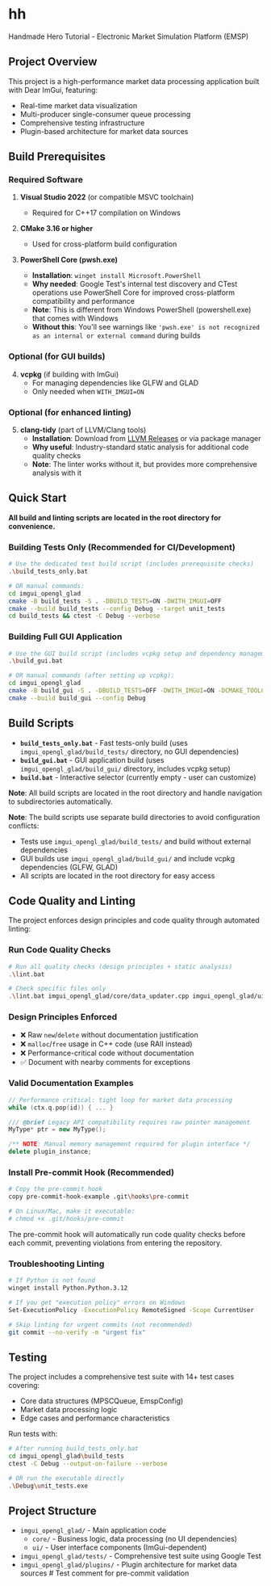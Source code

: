 # hh
Handmade Hero Tutorial - Electronic Market Simulation Platform (EMSP)

## Project Overview
This project is a high-performance market data processing application built with Dear ImGui, featuring:
- Real-time market data visualization
- Multi-producer single-consumer queue processing
- Comprehensive testing infrastructure
- Plugin-based architecture for market data sources

## Build Prerequisites

### Required Software
1. **Visual Studio 2022** (or compatible MSVC toolchain)
   - Required for C++17 compilation on Windows

2. **CMake 3.16 or higher**
   - Used for cross-platform build configuration

3. **PowerShell Core (pwsh.exe)**
   - **Installation**: `winget install Microsoft.PowerShell`
   - **Why needed**: Google Test's internal test discovery and CTest operations use PowerShell Core for improved cross-platform compatibility and performance
   - **Note**: This is different from Windows PowerShell (powershell.exe) that comes with Windows
   - **Without this**: You'll see warnings like `'pwsh.exe' is not recognized as an internal or external command` during builds

### Optional (for GUI builds)
4. **vcpkg** (if building with ImGui)
   - For managing dependencies like GLFW and GLAD
   - Only needed when `WITH_IMGUI=ON`

### Optional (for enhanced linting)
5. **clang-tidy** (part of LLVM/Clang tools)
   - **Installation**: Download from [LLVM Releases](https://releases.llvm.org/) or via package manager
   - **Why useful**: Industry-standard static analysis for additional code quality checks
   - **Note**: The linter works without it, but provides more comprehensive analysis with it

## Quick Start

**All build and linting scripts are located in the root directory for convenience.**

### Building Tests Only (Recommended for CI/Development)
```bash
# Use the dedicated test build script (includes prerequisite checks)
.\build_tests_only.bat

# OR manual commands:
cd imgui_opengl_glad
cmake -B build_tests -S . -DBUILD_TESTS=ON -DWITH_IMGUI=OFF
cmake --build build_tests --config Debug --target unit_tests
cd build_tests && ctest -C Debug --verbose
```

### Building Full GUI Application
```bash
# Use the GUI build script (includes vcpkg setup and dependency management)
.\build_gui.bat

# OR manual commands (after setting up vcpkg):
cd imgui_opengl_glad
cmake -B build_gui -S . -DBUILD_TESTS=OFF -DWITH_IMGUI=ON -DCMAKE_TOOLCHAIN_FILE=c:/dvlp/vcpkg/scripts/buildsystems/vcpkg.cmake
cmake --build build_gui --config Debug
```

## Build Scripts
- **`build_tests_only.bat`** - Fast tests-only build (uses `imgui_opengl_glad/build_tests/` directory, no GUI dependencies)
- **`build_gui.bat`** - GUI application build (uses `imgui_opengl_glad/build_gui/` directory, includes vcpkg setup)
- **`build.bat`** - Interactive selector (currently empty - user can customize)

**Note**: All build scripts are located in the root directory and handle navigation to subdirectories automatically.

**Note**: The build scripts use separate build directories to avoid configuration conflicts:
- Tests use `imgui_opengl_glad/build_tests/` and build without external dependencies
- GUI builds use `imgui_opengl_glad/build_gui/` and include vcpkg dependencies (GLFW, GLAD)
- All scripts are located in the root directory for easy access

## Code Quality and Linting

The project enforces design principles and code quality through automated linting:

### **Run Code Quality Checks**
```bash
# Run all quality checks (design principles + static analysis)
.\lint.bat

# Check specific files only
.\lint.bat imgui_opengl_glad/core/data_updater.cpp imgui_opengl_glad/ui/MarketDataTable.cpp
```

### **Design Principles Enforced**
- ❌ Raw `new`/`delete` without documentation justification
- ❌ `malloc`/`free` usage in C++ code (use RAII instead)
- ❌ Performance-critical code without documentation
- ✅ Document with nearby comments for exceptions

### **Valid Documentation Examples**
```cpp
// Performance critical: tight loop for market data processing
while (ctx.q.pop(id)) { ... }

/// @brief Legacy API compatibility requires raw pointer management
MyType* ptr = new MyType();

/** NOTE: Manual memory management required for plugin interface */
delete plugin_instance;
```

### **Install Pre-commit Hook (Recommended)**
```bash
# Copy the pre-commit hook
copy pre-commit-hook-example .git\hooks\pre-commit

# On Linux/Mac, make it executable:
# chmod +x .git/hooks/pre-commit
```

The pre-commit hook will automatically run code quality checks before each commit, preventing violations from entering the repository.

### **Troubleshooting Linting**
```bash
# If Python is not found
winget install Python.Python.3.12

# If you get "execution policy" errors on Windows
Set-ExecutionPolicy -ExecutionPolicy RemoteSigned -Scope CurrentUser

# Skip linting for urgent commits (not recommended)
git commit --no-verify -m "urgent fix"
```

## Testing
The project includes a comprehensive test suite with 14+ test cases covering:
- Core data structures (MPSCQueue, EmspConfig)
- Market data processing logic
- Edge cases and performance characteristics

Run tests with:
```bash
# After running build_tests_only.bat
cd imgui_opengl_glad\build_tests
ctest -C Debug --output-on-failure --verbose

# OR run the executable directly
.\Debug\unit_tests.exe
```

## Project Structure
- `imgui_opengl_glad/` - Main application code
  - `core/` - Business logic, data processing (no UI dependencies)
  - `ui/` - User interface components (ImGui-dependent)
- `imgui_opengl_glad/tests/` - Comprehensive test suite using Google Test
- `imgui_opengl_glad/plugins/` - Plugin architecture for market data sources
#   T e s t   c o m m e n t   f o r   p r e - c o m m i t   v a l i d a t i o n  
 